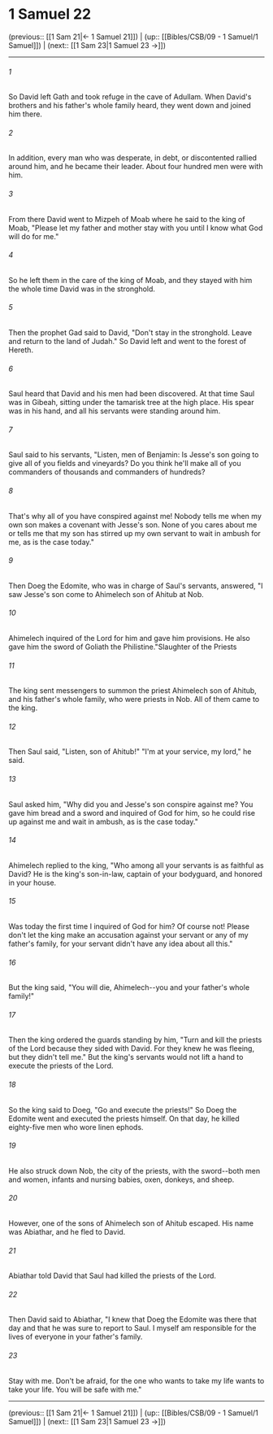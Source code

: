 # 1 Samuel 22

(previous:: [[1 Sam 21|← 1 Samuel 21]]) | (up:: [[Bibles/CSB/09 - 1 Samuel/1 Samuel]]) | (next:: [[1 Sam 23|1 Samuel 23 →]])

***


###### 1 
So David left Gath and took refuge in the cave of Adullam. When David's brothers and his father's whole family heard, they went down and joined him there. 

###### 2 
In addition, every man who was desperate, in debt, or discontented rallied around him, and he became their leader. About four hundred men were with him. 

###### 3 
From there David went to Mizpeh of Moab where he said to the king of Moab, "Please let my father and mother stay with you until I know what God will do for me." 

###### 4 
So he left them in the care of the king of Moab, and they stayed with him the whole time David was in the stronghold. 

###### 5 
Then the prophet Gad said to David, "Don't stay in the stronghold. Leave and return to the land of Judah." So David left and went to the forest of Hereth. 

###### 6 
Saul heard that David and his men had been discovered. At that time Saul was in Gibeah, sitting under the tamarisk tree at the high place. His spear was in his hand, and all his servants were standing around him. 

###### 7 
Saul said to his servants, "Listen, men of Benjamin: Is Jesse's son going to give all of you fields and vineyards? Do you think he'll make all of you commanders of thousands and commanders of hundreds? 

###### 8 
That's why all of you have conspired against me! Nobody tells me when my own son makes a covenant with Jesse's son. None of you cares about me or tells me that my son has stirred up my own servant to wait in ambush for me, as is the case today." 

###### 9 
Then Doeg the Edomite, who was in charge of Saul's servants, answered, "I saw Jesse's son come to Ahimelech son of Ahitub at Nob. 

###### 10 
Ahimelech inquired of the Lord for him and gave him provisions. He also gave him the sword of Goliath the Philistine."Slaughter of the Priests 

###### 11 
The king sent messengers to summon the priest Ahimelech son of Ahitub, and his father's whole family, who were priests in Nob. All of them came to the king. 

###### 12 
Then Saul said, "Listen, son of Ahitub!" "I'm at your service, my lord," he said. 

###### 13 
Saul asked him, "Why did you and Jesse's son conspire against me? You gave him bread and a sword and inquired of God for him, so he could rise up against me and wait in ambush, as is the case today." 

###### 14 
Ahimelech replied to the king, "Who among all your servants is as faithful as David? He is the king's son-in-law, captain of your bodyguard, and honored in your house. 

###### 15 
Was today the first time I inquired of God for him? Of course not! Please don't let the king make an accusation against your servant or any of my father's family, for your servant didn't have any idea about all this." 

###### 16 
But the king said, "You will die, Ahimelech--you and your father's whole family!" 

###### 17 
Then the king ordered the guards standing by him, "Turn and kill the priests of the Lord because they sided with David. For they knew he was fleeing, but they didn't tell me." But the king's servants would not lift a hand to execute the priests of the Lord. 

###### 18 
So the king said to Doeg, "Go and execute the priests!" So Doeg the Edomite went and executed the priests himself. On that day, he killed eighty-five men who wore linen ephods. 

###### 19 
He also struck down Nob, the city of the priests, with the sword--both men and women, infants and nursing babies, oxen, donkeys, and sheep. 

###### 20 
However, one of the sons of Ahimelech son of Ahitub escaped. His name was Abiathar, and he fled to David. 

###### 21 
Abiathar told David that Saul had killed the priests of the Lord. 

###### 22 
Then David said to Abiathar, "I knew that Doeg the Edomite was there that day and that he was sure to report to Saul. I myself am responsible for the lives of everyone in your father's family. 

###### 23 
Stay with me. Don't be afraid, for the one who wants to take my life wants to take your life. You will be safe with me."

***

(previous:: [[1 Sam 21|← 1 Samuel 21]]) | (up:: [[Bibles/CSB/09 - 1 Samuel/1 Samuel]]) | (next:: [[1 Sam 23|1 Samuel 23 →]])
